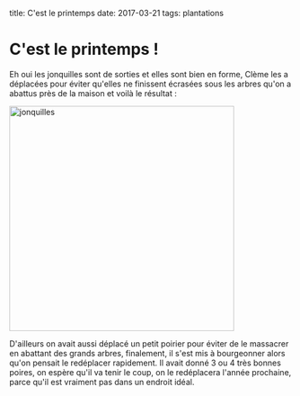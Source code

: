 title: C'est le printemps
date: 2017-03-21
tags: plantations

# C'est le printemps !

Eh oui les jonquilles sont de sorties et elles sont bien en forme, Clème les a déplacées pour éviter qu'elles ne finissent écrasées sous les arbres qu'on a abattus près de la maison et voilà le résultat :

<img src="images/jardin/jonquilles.JPG" alt="jonquilles" style="width:400px"/>

D'ailleurs on avait aussi déplacé un petit poirier pour éviter de le massacrer en abattant des grands arbres, finalement, il s'est mis à bourgeonner alors qu'on pensait le redéplacer rapidement. Il avait donné 3 ou 4 très bonnes poires, on espère qu'il va tenir le coup, on le redéplacera l'année prochaine, parce qu'il est vraiment pas dans un endroit idéal.
